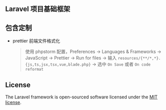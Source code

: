 

## Laravel 项目基础框架

## 包含定制
 - prettier 前端文件格式化
    > 使用 phpstorm 配置，Preferences -> Languages & Frameworks -> JavaScript -> Prettier -> Run for files -> 输入 `resources/{**/*,*}.{js,ts,jsx,tsx,vue,blade.php}` -> 选中 `On Save` 或者 `On code reformat`

## License

The Laravel framework is open-sourced software licensed under the [MIT license](https://opensource.org/licenses/MIT).
